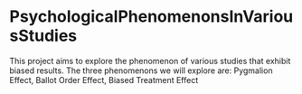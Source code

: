 # PsychologicalPhenomenonsInVariousStudies
This project aims to explore the phenomenon of various studies that exhibit biased results. The three phenomenons we will explore are: Pygmalion Effect, Ballot Order Effect, Biased Treatment Effect
